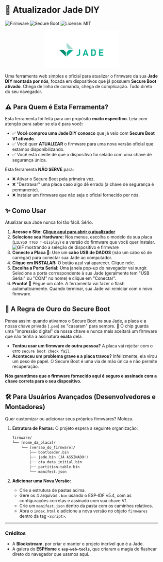 # 🔱 Atualizador Jade DIY

![Firmware](https://img.shields.io/badge/Firmware-v1.0.35--sb-blue) ![Secure Boot](https://img.shields.io/badge/Secure%20Boot-V1%20Ready-green) ![License: MIT](https://img.shields.io/badge/License-MIT-yellow.svg)

<p align="center">
  <img src="https://raw.githubusercontent.com/cateim/jade-diy/main/assets/jade_logo_white_on_transparent_rgb.svg" alt="Logo da Jade" width="250"/>
</p>

Uma ferramenta web simples e oficial para atualizar o firmware da sua **Jade DIY montada por nós**, focada em dispositivos que já possuem **Secure Boot ativado**. Chega de linha de comando, chega de complicação. Tudo direto do seu navegador.


## ⚠️ Para Quem é Esta Ferramenta?

Esta ferramenta foi feita para um propósito **muito específico**. Leia com atenção para saber se ela é para você:

* ✅ **Você comprou uma Jade DIY conosco** que já veio com **Secure Boot V1 ativado**.
* ✅ Você quer **ATUALIZAR** o firmware para uma nova versão oficial que estamos disponibilizando.
* ✅ Você está ciente de que o dispositivo foi selado com uma chave de segurança única.

Esta ferramenta **NÃO SERVE** para:

* ❌ Ativar o Secure Boot pela primeira vez.
* ❌ "Destravar" uma placa caso algo dê errado (a chave de segurança é permanente).
* ❌ Instalar um firmware que não seja o oficial fornecido por nós.

## ✨ Como Usar

Atualizar sua Jade nunca foi tão fácil. Sério.

1.  **Acesse o Site:** [**Clique aqui para abrir o atualizador**](https://cateim.github.io/jade-diy/)
2.  **Selecione seu Hardware:** Nos menus, escolha o modelo da sua placa (`LILYGO TTGO T-Display`) e a versão do firmware que você quer instalar.
    ![GIF mostrando a seleção de dispositivo e firmware](https://i.imgur.com/your-gif-here.gif) <!-- Troque pelo link de um GIF ou imagem da sua interface -->
3.  **Conecte a Placa 🔌:** Use um **cabo USB de DADOS** (não um cabo só de carregar) para conectar sua Jade ao computador.
4.  **Clique em INSTALAR:** O botão azul vai aparecer. Clique nele.
5.  **Escolha a Porta Serial:** Uma janela pop-up do navegador vai surgir. Selecione a porta correspondente à sua Jade (geralmente tem "USB Serial" ou "COM" no nome) e clique em "Conectar".
6.  **Pronto!** 🍻 Pegue um café. A ferramenta vai fazer o flash automaticamente. Quando terminar, sua Jade vai reiniciar com o novo firmware.

## 🔐 A Regra de Ouro do Secure Boot

Pensa assim: quando ativamos o Secure Boot na sua Jade, a placa e a nossa chave privada (`.pem`) se "casaram" para sempre. 💍
O chip guarda uma "impressão digital" da nossa chave e nunca mais aceitará um firmware que não tenha a assinatura **exata** dela.

* **Tentou usar um firmware de outra pessoa?** A placa vai rejeitar com o erro `secure boot check fail`.
* **Aconteceu um problema grave e a placa travou?** Infelizmente, ela virou um peso de papel. O Secure Boot é uma via de mão única e não permite recuperação.

**Nós garantimos que o firmware fornecido aqui é seguro e assinado com a chave correta para o seu dispositivo.**

## 🛠️ Para Usuários Avançados (Desenvolvedores e Montadores)

Quer customizar ou adicionar seus próprios firmwares? Moleza.

1.  **Estrutura de Pastas:** O projeto espera a seguinte organização:

    ```
    firmware/
    └── [nome_da_placa]/
        └── [versao_do_firmware]/
            ├── bootloader.bin
            ├── jade.bin (JÁ ASSINADO!)
            ├── ota_data_initial.bin
            ├── partition-table.bin
            └── manifest.json
    ```

2.  **Adicionar uma Nova Versão:**
    * Crie a estrutura de pastas acima.
    * Gere os 4 arquivos `.bin` usando o ESP-IDF v5.4, com as configurações corretas e assinado com sua chave V1.
    * Crie um `manifest.json` dentro da pasta com os caminhos relativos.
    * Abra o `index.html` e adicione a nova versão no objeto `firmwares` dentro da tag `<script>`.

---

### Créditos

* A **Blockstream**, por criar e manter o projeto incrível que é a Jade.
* A galera do **ESPHome** e **`esp-web-tools`**, que criaram a magia de flashear direto do navegador que usamos aqui.
